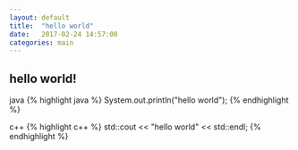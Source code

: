 ```yaml
---
layout: default
title:  "hello world"
date:   2017-02-24 14:57:00
categories: main
---
```


## hello world!

java
{% highlight java %}
System.out.println("hello world");
{% endhighlight %}

c++
{% highlight c++ %}
std::cout << "hello world" << std::endl;
{% endhighlight %}